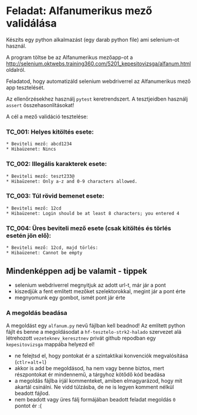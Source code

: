 # Feladat: Alfanumerikus mező validálása

Készíts egy python alkalmazást (egy darab python file) ami selenium-ot használ. 

A program töltse be az Alfanumerikus mezőapp-ot a http://selenium.oktwebs.training360.com/5201_kepesitovizsga/alfanum.html oldalról.

Feladatod, hogy automatizáld selenium webdriverrel az Alfanumerikus mező app tesztelését.

Az ellenőrzésekhez használj `pytest` keretrendszert. A tesztjeidben használj `assert` összehasonlításokat!

A cél a mező validáció tesztelése:

### TC_001: Helyes kitöltés esete:
    * Beviteli mező: abcd1234
    * Hibaüzenet: Nincs

### TC_002: Illegális karakterek esete:
    * Beviteli mező: teszt233@
    * Hibaüzenet: Only a-z and 0-9 characters allowed.

### TC_003: Túl rövid bemenet esete:
    * Beviteli mező: 12cd
    * Hibaüzenet: Login should be at least 8 characters; you entered 4
	
### TC_004: Üres beviteli mező esete (csak kitöltés és törlés esetén jön elő):
    * Beviteli mező: 12cd, majd törlés:
    * Hibaüzenet: Cannot be empty

## Mindenképpen adj be valamit - tippek
* selenium webdriverrel megnyitjuk az adott url-t, már jár a pont
* kiszedjük a fent említett mezőket szelektorokkal, megint jár a pont érte
* megnyomunk egy gombot, ismét pont jár érte

### A megoldás beadása
A megoldást egy `alfanum.py` nevű fájlban kell beadnod!
Az említett python fájlt és benne a megoldásodat a `hf-tesztelo-strk2-halado` szervezet alá létrehozott `vezeteknev_keresztnev` privát github repodban egy `kepesitovizsga` mappába helyezd el!

* ne felejtsd el, hogy pontokat ér a szintaktikai konvenciók megvalósítása (`ctlr`+`alt`+`l`)
* akkor is add be megoldásod, ha nem vagy benne biztos, mert részpontokat ér mindennemű, a tárgyhoz kötődő kód beadása
* a megoldás fájlba írjál kommenteket, amiben elmagyarázod, hogy mit akartál csinálni. Ne vidd túlzásba, de ne is legyen komment nélkül beadott fájlod.
* nem beadott vagy üres fálj formájában beadott feladat megoldás `0` pontot ér :(